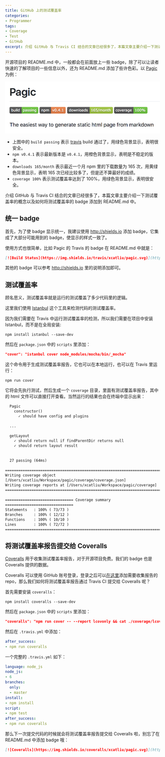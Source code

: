 ```yaml
---
title: GitHub 上的测试覆盖率
categories:
- Programmer
tags:
- Coverage
- Test
- GitHub
excerpt: 介绍 GitHub 与 Travis CI 结合的文章已经很多了，本篇文章主要介绍一下测试覆盖率的概念以及如何将测试覆盖率的 badge 添加到 README.md 中。
---
```


开源项目的 README.md 中，一般都会在前面放上一些 badge，除了可以让读者快速的了解项目的一些信息以外，还为 README.md 添加了些许色彩。以 [Pagic](https://github.com/xcatliu/pagic) 为例：

![pagic test coverage](/assets/test_coverage_for_github/pagic.png)

- 上图中的 `build passing` 表示 [travis](https://travis-ci.org/xcatliu/pagic) build 通过了，用绿色背景显示，表明很安全。
- `npm v0.4.1` 表示最新版本是 `v0.4.1`，用橙色背景显示，表明是不稳定的版本。
- `downloads 165/month` 表示最近一个月 npm 里的下载数量为 165 次，用黄绿色背景显示，表明 165 次已经比较多了，但是还不算最好的成绩。
- `coverage 100%` 表示测试覆盖率达到了 100%，用绿色背景显示，表明很安全。

介绍 GitHub 与 Travis CI 结合的文章已经很多了，本篇文章主要介绍一下测试覆盖率的概念以及如何将测试覆盖率的 badge 添加到 README.md 中。

## 统一 badge

首先，为了使 badge 显示统一，我建议使用 http://shields.io 添加 badge，它集成了大部分可能用到的 badge，使显示的样式一致了。

使用方式也很简单，比如 Pagic 的 Travis 的 badge 在 README.md 中就是：

```md
[![Build Status](https://img.shields.io/travis/xcatliu/pagic.svg)](https://travis-ci.org/xcatliu/pagic)
```

其他的 badge 可以参考 http://shields.io 里的说明添加即可。

## 测试覆盖率

顾名思义，测试覆盖率就是运行的测试覆盖了多少代码里的逻辑。

这里我们使用 [Istanbul](https://github.com/gotwarlost/istanbul) 这个工具来检测代码的测试覆盖率。

因为我们需要在 Travis 中运行测试覆盖率的检测，所以我们需要在项目中安装 Istanbul，而不是在全局安装:

```shell
npm install istanbul --save-dev
```

然后在 `package.json` 中的 `scripts` 里添加：

```json
"cover": "istanbul cover node_modules/mocha/bin/_mocha"
```

这个命令用于生成测试覆盖率报告，它也可以在本地运行，也可以在 Travis 里运行：

```shell
npm run cover
```

它将会先执行测试，然后生成一个 `coverage` 目录，里面有测试覆盖率报告，其中的 html 文件可以直接打开查看。当然运行的结果也会在终端中显示出来：

```shell
  Pagic
    constructor()
      ✓ should have config and plugins
  
  ...

  getLayout
    ✓ should return null if findParentDir returns null
    ✓ should return layout result


  27 passing (64ms)

=============================================================================
Writing coverage object [/Users/xcatliu/Workspace/pagic/coverage/coverage.json]
Writing coverage reports at [/Users/xcatliu/Workspace/pagic/coverage]
=============================================================================

=============================== Coverage summary ===============================
Statements   : 100% ( 73/73 )
Branches     : 100% ( 12/12 )
Functions    : 100% ( 10/10 )
Lines        : 100% ( 72/72 )
================================================================================
```

## 将测试覆盖率报告提交给 Coveralls

[Coveralls](https://coveralls.io/) 用于收集测试覆盖率报告，对于开源项目免费。我们的 badge 也是 Coveralls 提供的数据。

Coveralls 可以使用 GitHub 账号登录，登录之后可以[在这里](https://coveralls.io/repos/new)添加需要收集报告的 repo，那么我们如何将测试覆盖率报告通过 Travis CI 提交给 Coveralls 呢？

首先需要安装 `coveralls`：

```shell
npm install coveralls --save-dev
```

然后在 `package.json` 中的 `scripts` 里添加：

```json
"coveralls": "npm run cover -- --report lcovonly && cat ./coverage/lcov.info | coveralls"
```

然后在 `.travis.yml` 中添加：

```yml
after_success:
- npm run coveralls
```

一个完整的 `.travis.yml` 如下：

```yml
language: node_js
node_js:
- 6
branches:
  only:
  - master
install:
- npm install
script:
- npm test
after_success:
- npm run coveralls
```

那么下一次提交代码的时候就会将测试覆盖率报告提交给 Coveralls 啦，别忘了在 README.md 中添加 badge 哦：

```md
[![Coveralls](https://img.shields.io/coveralls/xcatliu/pagic.svg)](https://coveralls.io/github/xcatliu/pagic)
```
